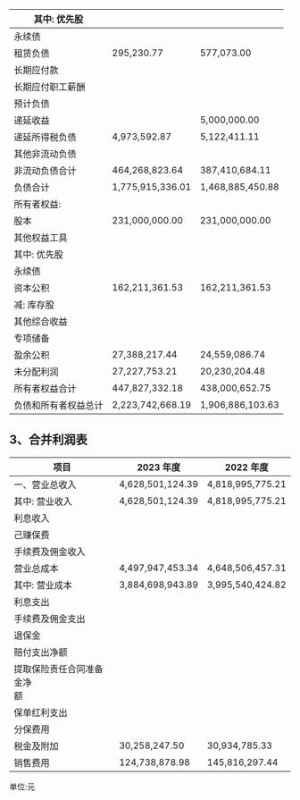 | 其中: 优先股    |                  |                  |
|------------|------------------|------------------|
| 永续债        |                  |                  |
| 租赁负债       | 295,230.77       | 577,073.00       |
| 长期应付款      |                  |                  |
| 长期应付职工薪酬   |                  |                  |
| 预计负债       |                  |                  |
| 递延收益       |                  | 5,000,000.00     |
| 递延所得税负债    | 4,973,592.87     | 5,122,411.11     |
| 其他非流动负债    |                  |                  |
| 非流动负债合计    | 464,268,823.64   | 387,410,684.11   |
| 负债合计       | 1,775,915,336.01 | 1,468,885,450.88 |
| 所有者权益:     |                  |                  |
| 股本         | 231,000,000.00   | 231,000,000.00   |
| 其他权益工具     |                  |                  |
| 其中: 优先股    |                  |                  |
| 永续债        |                  |                  |
| 资本公积       | 162,211,361.53   | 162,211,361.53   |
| 减: 库存股     |                  |                  |
| 其他综合收益     |                  |                  |
| 专项储备       |                  |                  |
| 盈余公积       | 27,388,217.44    | 24,559,086.74    |
| 未分配利润      | 27,227,753.21    | 20,230,204.48    |
| 所有者权益合计    | 447,827,332.18   | 438,000,652.75   |
| 负债和所有者权益总计 | 2,223,742,668.19 | 1,906,886,103.63 |

## 3、合并利润表

| 项目                | 2023 年度          | 2022 年度          |
|-------------------|------------------|------------------|
| 一、营业总收入           | 4,628,501,124.39 | 4,818,995,775.21 |
| 其中: 营业收入          | 4,628,501,124.39 | 4,818,995,775.21 |
| 利息收入              |                  |                  |
| 己赚保费              |                  |                  |
| 手续费及佣金收入          |                  |                  |
| 营业总成本             | 4,497,947,453.34 | 4,648,506,457.31 |
| 其中: 营业成本          | 3,884,698,943.89 | 3,995,540,424.82 |
| 利息支出              |                  |                  |
| 手续费及佣金支出          |                  |                  |
| 退保金               |                  |                  |
| 赔付支出净额            |                  |                  |
| 提取保险责任合同准备金净<br>额 |                  |                  |
| 保单红利支出            |                  |                  |
| 分保费用              |                  |                  |
| 税金及附加             | 30,258,247.50    | 30,934,785.33    |
| 销售费用              | 124,738,878.98   | 145,816,297.44   |

单位:元